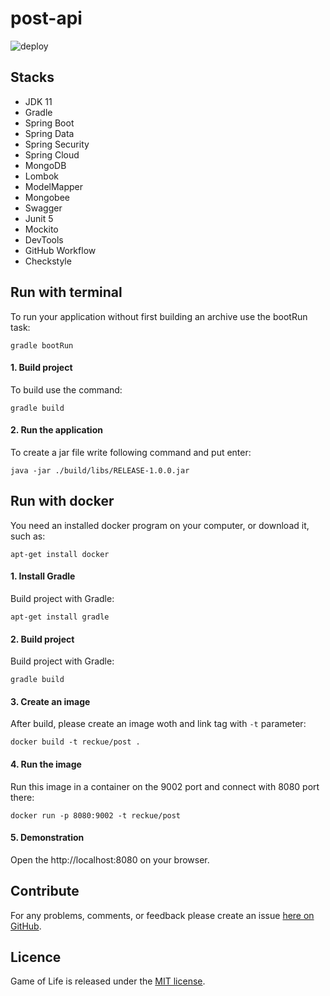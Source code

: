# post-api

![deploy](https://github.com/Reckue/post-api/workflows/deploy/badge.svg)


## Stacks
- JDK 11
- Gradle
- Spring Boot
- Spring Data
- Spring Security
- Spring Cloud
- MongoDB
- Lombok
- ModelMapper
- Mongobee
- Swagger
- Junit 5
- Mockito
- DevTools
- GitHub Workflow
- Checkstyle


## Run with terminal
To run your application without first building an archive use the bootRun task:
```
gradle bootRun
```

#### 1. Build project
To build use the command:
```
gradle build
```
#### 2. Run the application
To create a jar file write following command and put enter:
```
java -jar ./build/libs/RELEASE-1.0.0.jar
```


## Run with docker
You need an installed docker program on your computer, or download it, such as:
```
apt-get install docker
```

#### 1. Install Gradle
Build project with Gradle:
```
apt-get install gradle
```

#### 2. Build project
Build project with Gradle:
```
gradle build
```

#### 3. Create an image
After build, please create an image woth and link tag with `-t` parameter:
```
docker build -t reckue/post .
```

#### 4. Run the image
Run this image in a container on the 9002 port and connect with 8080 port there:
```
docker run -p 8080:9002 -t reckue/post
```

#### 5. Demonstration
Open the http://localhost:8080 on your browser.


## Contribute
For any problems, comments, or feedback please create an issue [here on GitHub](https://github.com/Reckue/post-api/issues).
<br>


## Licence
Game of Life is released under the [MIT license](https://en.wikipedia.org/wiki/MIT_License).
